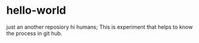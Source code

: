 # hello-world
just an another reposiory
hi humans;
  This is experiment that helps to know the process in git hub.

